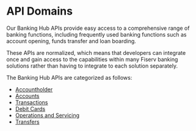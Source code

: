 # API Domains

Our Banking Hub APIs provide easy access to a comprehensive range of banking functions, including frequently used banking functions such as account opening, funds transfer and loan boarding.

These APIs are normalized, which means that developers can integrate once and gain access to the capabilities within many Fiserv banking solutions rather than having to integrate to each solution separately. 

The Banking Hub APIs are categorized as follows: 
- [Accountholder](?path=docs/fintechs/accountholder.md "Click to open")
- [Accounts](?path=docs/fintechs/accounts.md "Click to open")
- [Transactions](?path=docs/fintechs/transactions.md "Click to open")
- [Debit Cards](?path=docs/fintechs/cards.md "Click to open")
- [Operations and Servicing](?path=docs/fintechs/servicing.md "Click to open")
- [Transfers](?path=docs/fintechs/transfers.md "Click to open")
